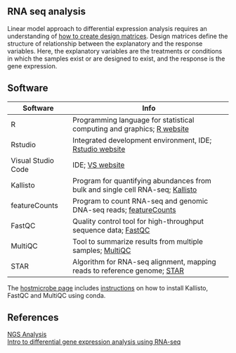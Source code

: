 RNA seq analysis  
------------------------------------------------------------


Linear model approach to differential expression analysis requires an understanding of [how to create design matrices](https://github.com/rskanchi/Resources/tree/main/Library/DesignMatricesGuide.pdf). Design matrices define the structure of relationship between the explanatory and the response variables. Here, the explanatory variables are the treatments or conditions in which the samples exist or are designed to exist, and the response is the gene expression.



Software 
------------------------------------------------------------

Software            | Info
--------------------|----------------------------------------------------
R                   | Programming language for statistical computing and graphics; [R website](https://www.r-project.org/)
Rstudio             | Integrated development environment, IDE; [Rstudio website](https://posit.co/)
Visual Studio Code  | IDE; [VS website](https://code.visualstudio.com/)
Kallisto            | Program for quantifying abundances from bulk and single cell RNA-seq; [Kallisto](https://pachterlab.github.io/kallisto/)
featureCounts       | Program to count RNA-seq and genomic DNA-seq reads; [featureCounts](https://subread.sourceforge.net/)
FastQC              | Quality control tool for high-throughput sequence data; [FastQC](https://www.bioinformatics.babraham.ac.uk/projects/fastqc/)
MultiQC             | Tool to summarize results from multiple samples; [MultiQC](https://multiqc.info/)
STAR                | Algorithm for RNA-seq alignment, mapping reads to reference genome; [STAR](https://github.com/alexdobin/STAR)

The [hostmicrobe page](https://hostmicrobe.org/) includes [instructions](https://protocols.hostmicrobe.org/conda) on how to install Kallisto, FastQC and MultiQC using conda.

References  
------------------------------------------------------------
[NGS Analysis](learn.gencore.bio.nyu.edu)  
[Intro to differential gene expression analysis using RNA-seq](https://github.com/rskanchi/Resources/tree/main/Library/Intro2RNAseq.pdf)